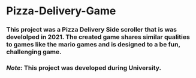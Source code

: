 # Pizza-Delivery-Game

### This project was a Pizza Delivery Side scroller that is was develolped in 2021. The created game shares similar qualities to games like the mario games and is designed to a be fun, challenging game. 
### <i> Note: </i> This project was developed during University.
